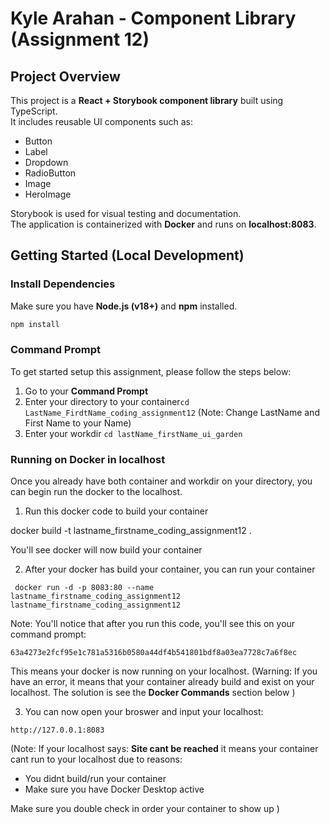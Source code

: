 # Kyle Arahan - Component Library (Assignment 12)

## Project Overview
This project is a **React + Storybook component library** built using TypeScript.  
It includes reusable UI components such as:
- Button
- Label
- Dropdown
- RadioButton
- Image
- HeroImage

Storybook is used for visual testing and documentation.  
The application is containerized with **Docker** and runs on **localhost:8083**.

## Getting Started (Local Development)

### Install Dependencies
Make sure you have **Node.js (v18+)** and **npm** installed.
```bash
npm install
```
### Command Prompt
To get started setup this assignment, please follow the steps below:
1. Go to your **Command Prompt**
2. Enter your directory to your container```cd LastName_FirdtName_coding_assignment12``` (Note: Change LastName and First Name to your Name)
3.  Enter your workdir ```cd lastName_firstName_ui_garden```

### Running on Docker in localhost
Once you already have both container and workdir on your directory, you can begin run the docker to the localhost.

1. Run this docker code to build your container

docker build -t lastname_firstname_coding_assignment12 .


You'll see docker will now build your container 

2. After your docker has build your container, you can run your container

``` docker run -d -p 8083:80 --name lastname_firstname_coding_assignment12 lastname_firstname_coding_assignment12```

Note: You'll notice that after you run this code, you'll see this on your command prompt:

```63a4273e2fcf95e1c781a5316b0580a44df4b541801bdf8a03ea7728c7a6f8ec```

This means your docker is now running on your localhost. 
(Warning: If you have an error, it means that your container already build and exist on your localhost. The solution is see the **Docker Commands** section below )

3. You can now open your broswer and input your localhost:

```http://127.0.0.1:8083```

(Note: If your localhost says: **Site cant be reached** it means your container cant run to your localhost due to reasons:
- You didnt build/run your container
- Make sure you have Docker Desktop active

Make sure you double check in order your container to show up )